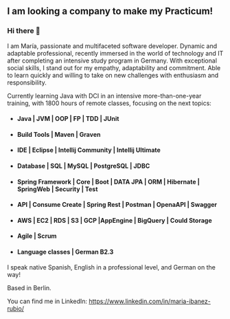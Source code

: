 ## I am looking a company to make my Practicum! 

### Hi there 👋 
I am María, 
passionate and multifaceted software developer. Dynamic and adaptable professional, recently immersed in the world of technology and IT after completing an intensive study program in Germany. With exceptional social skills, I stand out for my empathy, adaptability and commitment. Able to learn quickly and willing to take on new challenges with enthusiasm and responsibility.

Currently learning Java with DCI in an intensive more-than-one-year training, with 1800 hours of remote classes, focusing on the next topics: 
- #### Java | JVM | OOP | FP | TDD | JUnit 
- #### Build Tools | Maven | Graven
- #### IDE | Eclipse | Intellij Community | Intellij Ultimate 
- #### Database | SQL | MySQL | PostgreSQL | JDBC
- #### Spring Framework | Core | Boot | DATA JPA | ORM | Hibernate | SpringWeb | Security | Test
- #### API | Consume Create | Spring Rest | Postman | OpenaAPI | Swagger 
- #### AWS | EC2 | RDS | S3 | GCP |AppEngine | BigQuery | Could Storage 
- #### Agile | Scrum
- #### Language classes | German B2.3 

I speak native Spanish, 
English in a professional level, 
and German on the way!

Based in Berlin.


You can find me in LinkedIn: https://www.linkedin.com/in/maria-ibanez-rubio/
<!--
**MariaIRubio/MariaIRubio** is a ✨ _special_ ✨ repository because its `README.md` (this file) appears on your GitHub profile.

Here are some ideas to get you started:

- 🔭 I’m currently working on ...
- 🌱 I’m currently learning ...
- 👯 I’m looking to collaborate on ...
- 🤔 I’m looking for help with ...
- 💬 Ask me about ...
- 📫 How to reach me: ...
- 😄 Pronouns: ...
- ⚡ Fun fact: ...
-->

